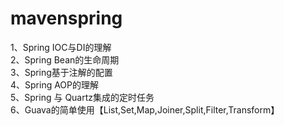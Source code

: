# mavenspring
1、Spring IOC与DI的理解  
2、Spring Bean的生命周期  
3、Spring基于注解的配置  
4、Spring AOP的理解  
5、Spring 与 Quartz集成的定时任务  
6、Guava的简单使用【List,Set,Map,Joiner,Split,Filter,Transform】  


